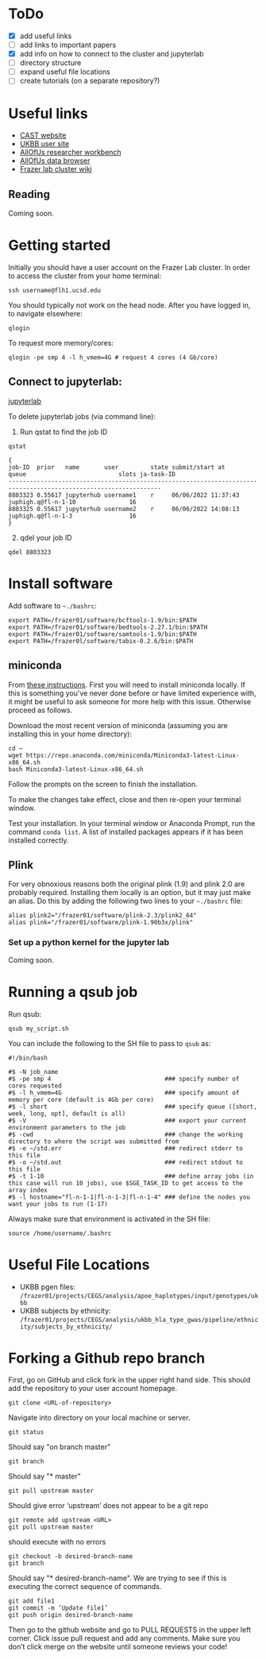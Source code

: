 # ToDo
- [x] add useful links
- [ ] add links to important papers
- [x] add info on how to connect to the cluster and jupyterlab
- [ ] directory structure
- [ ] expand useful file locations
- [ ] create tutorials (on a separate repository?)

# Useful links
- [CAST website](https://admixgenomics.ucsd.edu/)
- [UKBB user site](https://bbams.ndph.ox.ac.uk/ams/researcher_home.jsp)
- [AllOfUs researcher workbench](https://workbench.researchallofus.org/login)
- [AllOfUs data browser](https://databrowser.researchallofus.org/)
- [Frazer lab cluster wiki](https://github.com/frazer-lab/cluster/wiki)

## Reading
Coming soon. 

# Getting started

Initially you should have a user account on the Frazer Lab cluster. In order to access the cluster from your home terminal:
```
ssh username@flh1.ucsd.edu
```
You should typically not work on the head node. After you have logged in, to navigate elsewhere:
```
qlogin
```
To request more memory/cores:
```
qlogin -pe smp 4 -l h_vmem=4G # request 4 cores (4 Gb/core)
```

## Connect to jupyterlab:
[jupyterlab](https://flh1.ucsd.edu:9000/user/username/lab)

To delete jupyterlab jobs (via command line):

1. Run qstat to find the job ID 
```
qstat
```

```
{
job-ID  prior   name       user         state submit/start at     queue                          slots ja-task-ID
-----------------------------------------------------------------------------------------------------------------
8803323 0.55617 jupyterhub username1    r     06/06/2022 11:37:43 juphigh.q@fl-n-1-10               16
8803325 0.55617 jupyterhub username2    r     06/06/2022 14:08:13 juphigh.q@fl-n-1-3                16
}
```

2. qdel your job ID
```
qdel 8803323
```

# Install software

Add software to `~./bashrc`:
```
export PATH=/frazer01/software/bcftools-1.9/bin:$PATH
export PATH=/frazer01/software/bedtools-2.27.1/bin:$PATH
export PATH=/frazer01/software/samtools-1.9/bin:$PATH
export PATH=/frazer0l/software/tabix-0.2.6/bin:$PATH
```

## miniconda 

From [these instructions](https://docs.conda.io/projects/conda/en/latest/user-guide/install/linux.html). First you will need to install miniconda locally. If this is something you've never done before or have limited experience with, it might be useful to ask someone for more help with this issue. Otherwise proceed as follows.

Download the most recent version of miniconda (assuming you are installing this in your home directory):
```
cd ~
wget https://repo.anaconda.com/miniconda/Miniconda3-latest-Linux-x86_64.sh
bash Miniconda3-latest-Linux-x86_64.sh
```
Follow the prompts on the screen to finish the installation.

To make the changes take effect, close and then re-open your terminal window.

Test your installation. In your terminal window or Anaconda Prompt, run the command `conda list`. A list of installed packages appears if it has been installed correctly.


## Plink
For very obnoxious reasons both the original plink (1.9) and plink 2.0 are probably required. Installing them locally is an option, but it may just make an alias. Do this by adding the following two lines to your `~./bashrc` file:
```
alias plink2="/frazer01/software/plink-2.3/plink2_64"
alias plink="/frazer01/software/plink-1.90b3x/plink"
```


### Set up a python kernel for the jupyter lab
Coming soon.


# Running a qsub job
Run qsub:
```
qsub my_script.sh
```

You can include the following to the SH file to pass to `qsub` as:
```
#!/bin/bash

#$ -N job_name
#$ -pe smp 4                                ### specify number of cores requested
#$ -l h_vmem=4G                             ### specify amount of memory per core (default is 4Gb per core)
#$ -l short                                 ### specify queue ([short, week, long, opt], default is all)
#$ -V                                       ### export your current environment parameters to the job
#$ -cwd                                     ### change the working directory to where the script was submitted from
#$ -e ~/std.err                             ### redirect stderr to this file
#$ -o ~/std.out                             ### redirect stdout to this file
#$ -t 1-10                                  ### define array jobs (in this case will run 10 jobs), use $SGE_TASK_ID to get access to the array index
#$ -l hostname="fl-n-1-1|fl-n-1-3|fl-n-1-4" ### define the nodes you want your jobs to run (1-17)
```

Always make sure that environment is activated in the SH file:
```
source /home/username/.bashrc
```

# Useful File Locations

- UKBB pgen files: `/frazer01/projects/CEGS/analysis/apoe_haplotypes/input/genotypes/ukbb`
- UKBB subjects by ethnicity: `/frazer01/projects/CEGS/analysis/ukbb_hla_type_gwas/pipeline/ethnicity/subjects_by_ethnicity/`

# Forking a Github repo branch

First, go on GitHub and click fork in the upper right hand side. This should add the repository to your user account homepage.

```
git clone <URL-of-repository>
```
Navigate into directory on your local machine or server.
```
git status
```
Should say "on branch master"
```
git branch
```
Should say "* master"
```
git pull upstream master
```

Should give error ‘upstream’ does not appear to be a git repo
```
git remote add upstream <URL>
git pull upstream master
```
should execute with no errors
```
git checkout -b desired-branch-name
git branch
```
Should say "* desired-branch-name". We are trying to see if this is executing the correct sequence of commands.
```
git add file1
git commit -m ‘Update file1’
git push origin desired-branch-name
```

Then go to the github website and go to PULL REQUESTS in the upper left corner. Click issue pull request and add any comments. Make sure you don’t click merge on the website until someone reviews your code!
